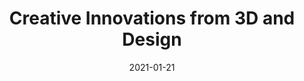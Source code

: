 ---
layout: post
title: Creative Innovations from 3D and Design
date: 2021-01-21
categories: Livestream
description: Design theory for narrative versatility
redirect: https://www.crowdcast.io/e/avantform
---